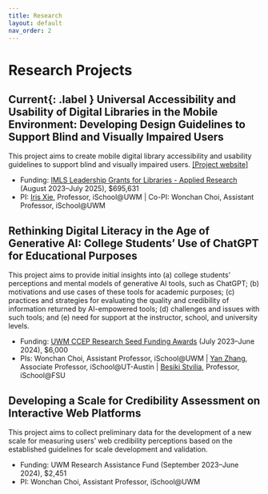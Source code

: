 ```yaml
---
title: Research
layout: default
nav_order: 2
---
```

# Research Projects
## Current{: .label } Universal Accessibility and Usability of Digital Libraries in the Mobile Environment: Developing Design Guidelines to Support Blind and Visually Impaired Users
This project aims to create mobile digital library accessibility and usability guidelines to support blind and visually impaired users. [[Project website]](https://sites.uwm.edu/bvi/imls-mobile/)
- Funding: [IMLS Leadership Grants for Libraries - Applied Research](https://www.imls.gov/grants/awarded/lg-252289-ols-22) (August 2023–July 2025), $695,631 
- PI: [Iris Xie](https://uwm.edu/informationstudies/directory/xie-iris/), Professor, iSchool@UWM &#124; Co-PI: Wonchan Choi, Assistant Professor, iSchool@UWM 

## Rethinking Digital Literacy in the Age of Generative AI: College Students’ Use of ChatGPT for Educational Purposes
This project aims to provide initial insights into (a) college students’ perceptions and mental models of generative AI tools, such as ChatGPT; (b) motivations and use cases of these tools for academic purposes; (c) practices and strategies for evaluating the quality and credibility of information returned by AI-empowered tools; (d) challenges and issues with such tools; and (e) need for support at the instructor, school, and university levels.
- Funding: [UWM CCEP Research Seed Funding Awards](https://uwm.edu/community-engagement-professions/ccep-announces-research-seed-funding-awards/) (July 2023–June 2024), $6,000
- PIs: Wonchan Choi, Assistant Professor, iSchool@UWM &#124; [Yan Zhang](https://www.ischool.utexas.edu/people/people-details?PersonID=150), Associate Professor, iSchool@UT-Austin &#124; [Besiki Stvilia](https://directory.cci.fsu.edu/besiki-stvilia/), Professor, iSchool@FSU

## Developing a Scale for Credibility Assessment on Interactive Web Platforms
This project aims to collect preliminary data for the development of a new scale for measuring users’ web credibility perceptions based on the established guidelines for scale development and validation.
- Funding: UWM Research Assistance Fund (September 2023–June 2024), $2,451
- PI: Wonchan Choi, Assistant Professor, iSchool@UWM

